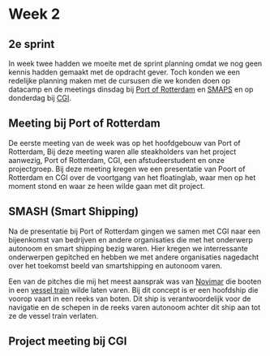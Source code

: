 # Week 2

## 2e sprint
In week twee hadden we moeite met de sprint planning omdat we nog geen kennis hadden gemaakt met de opdracht gever. Toch konden we een redelijke planning maken met de cursusen die we konden doen op datacamp en de meetings dinsdag bij [Port of Rotterdam](https://www.portofrotterdam.com/nl) en [SMAPS](https://smashnederland.nl/) en op donderdag bij [CGI](https://www.cginederland.nl/).

## Meeting bij Port of Rotterdam
De eerste meeting van de week was op het hoofdgebouw van Port of Rotterdam, Bij deze meeting waren alle steakholders van het project aanwezig, Port of Rotterdam, CGI, een afstudeerstudent en onze projectgroep. Bij deze meeting kregen we een presentatie van Poort of Rotterdam en CGI over de voortgang van het floatinglab, waar men op het moment stond en waar ze heen wilde gaan met dit project.

## SMASH (Smart Shipping)
Na de presentatie bij Port of Rotterdam gingen we samen met CGI naar een bijeenkomst van bedrijven en andere organisaties die met het onderwerp autonoom en smart shipping bezig waren. Hier kregen we interressante onderwerpen gepitched en hebben we met andere organisaties nagedacht over het toekomst beeld van smartshipping en autonoom varen.

Een van de pitches die mij het meest aansprak was van [Novimar](https://novimar.eu/) die booten in een [vessel train](https://novimar.eu/concept/) wilde laten varen. Bij dit concept is er een hoofdship die voorop vaart in een reeks van boten. Dit ship is verantwoordelijk voor de navigatie en de schepen in de reeks varen autonoom achter dit ship aan tot ze de vessel train verlaten. 

## Project meeting bij CGI
